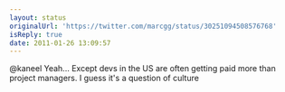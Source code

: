 ```yaml
---
layout: status
originalUrl: 'https://twitter.com/marcgg/status/30251094508576768'
isReply: true
date: 2011-01-26 13:09:57
---
```


@kaneel Yeah... Except devs in the US are often getting paid more than project managers. I guess it's a question of culture
